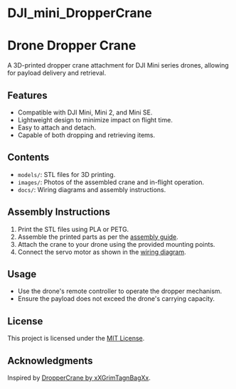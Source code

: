 # DJI_mini_DropperCrane

# Drone Dropper Crane

A 3D-printed dropper crane attachment for DJI Mini series drones, allowing for payload delivery and retrieval.

## Features

- Compatible with DJI Mini, Mini 2, and Mini SE.
- Lightweight design to minimize impact on flight time.
- Easy to attach and detach.
- Capable of both dropping and retrieving items.

## Contents

- `models/`: STL files for 3D printing.
- `images/`: Photos of the assembled crane and in-flight operation.
- `docs/`: Wiring diagrams and assembly instructions.

## Assembly Instructions

1. Print the STL files using PLA or PETG.
2. Assemble the printed parts as per the [assembly guide](docs/assembly_guide.pdf).
3. Attach the crane to your drone using the provided mounting points.
4. Connect the servo motor as shown in the [wiring diagram](docs/wiring_diagram.pdf).

## Usage

- Use the drone's remote controller to operate the dropper mechanism.
- Ensure the payload does not exceed the drone's carrying capacity.

## License

This project is licensed under the [MIT License](LICENSE).

## Acknowledgments

Inspired by [DropperCrane by xXGrimTagnBagXx](https://www.thingiverse.com/thing:6707256).
